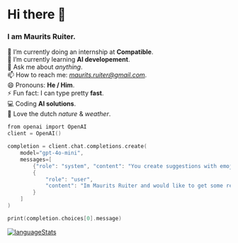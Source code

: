 # Hi there 👋 

### I am Maurits Ruiter.

 🔭 I’m currently doing an internship at **Compatible**.<br>
 🧠 I’m currently learning **AI developement**.<br>
 💬 Ask me about *anything*.<br>
 📫 How to reach me: *maurits.ruiter@gmail.com*.<br>
 😄 Pronouns: **He / Him**.<br>
 ⚡ Fun fact: I can type pretty **fast**.<br>
 💻 Coding **AI solutions**.<br>
 🌲 Love the dutch *nature* & *weather*.

````c
from openai import OpenAI
client = OpenAI()

completion = client.chat.completions.create(
    model="gpt-4o-mini",
    messages=[
        {"role": "system", "content": "You create suggestions with emoji's that a user can fill in."},
        {
            "role": "user",
            "content": "Im Maurits Ruiter and would like to get some recommendations to give a visitor more information about me."
        }
    ]
)

print(completion.choices[0].message)
````



[![languageStats](https://github-readme-stats-git-masterrstaa-rickstaa.vercel.app/api/top-langs/?username=MauritsRuiter&theme=github_dark_dimmed)](https://github.com/MauritsRuiter)
